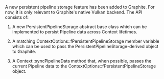 
A new persistent pipeline storage feature has been added to Graphite. For now, it is only relevant to Graphite's native Vulkan backend. The API consists of:

1) A new PersistentPipelineStorage abstract base class which can be implemented to persist Pipeline data across Context lifetimes.

2) A matching ContextOptions::fPersistentPipelineStorage member variable which can be used to pass the PersistentPipelineStorage-derived object to Graphite.

3) A Context::syncPipelineData method that, when possible, passes the current Pipeline data to the ContextOptions::fPersistentPipelineStorage object.
